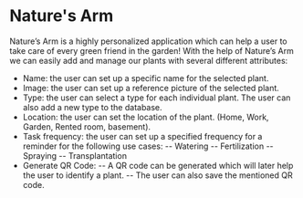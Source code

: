 # Nature's Arm
Nature’s Arm is a highly personalized application which can help a user to take care of every green friend in the garden! With the help of Nature’s Arm we can easily add and manage our plants with several different attributes:
- Name: the user can set up a specific name for the selected plant.
- Image: the user can set up a reference picture of the selected plant.
- Type: the user can select a type for each individual plant. The user can also add a new type to the database.
- Location: the user can set the location of the plant. (Home, Work, Garden, Rented room, basement).
- Task frequency: the user can set up a specified frequency for a reminder for the following use cases:
-- Watering
-- Fertilization
-- Spraying
-- Transplantation
- Generate QR Code:
-- A QR code can be generated which will later help the user to identify a plant.
-- The user can also save the mentioned QR code.